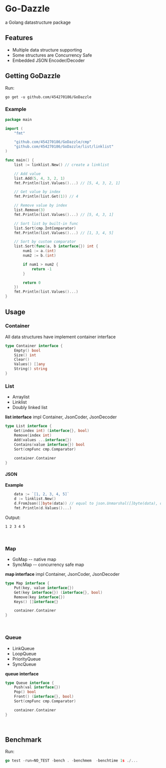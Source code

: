# Go-Dazzle
a Golang datastructure package

## Features
- Multiple data structure supporting
- Some structures are Concurrency Safe
- Embedded JSON Encoder/Decoder

## Getting GoDazzle
Run:
```
go get -u github.com/454270186/GoDazzle
```

### Example
```go
package main

import (
	"fmt"

	"github.com/454270186/GoDazzle/cmp"
	"github.com/454270186/GoDazzle/list/linklist"
)

func main() {
	list := linklist.New() // create a linklist

	// Add value
	list.Add(5, 4, 3, 2, 1)
	fmt.Println(list.Values()...) // [5, 4, 3, 2, 1]

	// Get value by index
	fmt.Println(list.Get(1)) // 4

	// Remove value by index
	list.Remove(3)
	fmt.Println(list.Values()...) // [5, 4, 3, 1]

	// Sort list by built-in func
	list.Sort(cmp.IntComparator)
	fmt.Println(list.Values()...) // [1, 3, 4, 5]

	// Sort by custom comparator
	list.Sort(func(a, b interface{}) int {
		num1 := a.(int)
		num2 := b.(int)

		if num1 > num2 {
			return -1
		}

		return 0
	})
	fmt.Println(list.Values()...)
}
```

## Usage

### Container
All data structures have implement container interface
```go
type Container interface {
	Empty() bool
	Size() int
	Clear()
	Values() []any
	String() string
}
```

### List
- Arraylist
- Linklist
- Doubly linked list

**list interface**
impl Container, JsonCoder, JsonDecoder
```go
type List interface {
	Get(index int) (interface{}, bool)
	Remove(index int)
	Add(values ...interface{})
	Contains(value interface{}) bool
	Sort(cmpFunc cmp.Comparator)
	
	container.Container
}
```

#### JSON
**Example**
```go
	data := `[1, 2, 3, 4, 5]`
	d := linklist.New()
	d.FromJson([]byte(data)) // equal to json.Unmarshal([]byte(data), d)
	fmt.Println(d.Values()...)
```
Output:
```
1 2 3 4 5
```

<br>

### Map
- GoMap -- native map
- SyncMap -- concurrency safe map

**map interface**
impl Container, JsonCoder, JsonDecoder
```go
type Map interface {
	Put(key, value interface{})
	Get(key interface{}) (interface{}, bool)
	Remove(key interface{})
	Keys() []interface{}

	container.Container
}
```

<br>

### Queue
- LinkQueue
- LoopQueue
- PriorityQueue
- SyncQueue

**queue interface**
```go
type Queue interface {
	Push(val interface{})
	Pop() bool
	Front() (interface{}, bool)
	Sort(cmpFunc cmp.Comparator)

	container.Container
}
```

<br>

## Benchmark

Run:
```go
go test -run=NO_TEST -bench . -benchmem  -benchtime 1s ./...
```